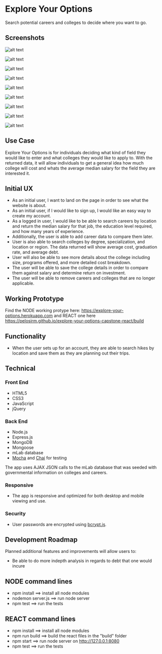 # Explore Your Options

Search potential careers and colleges to decide where you want to go.

## Screenshots

![alt text](https://github.com/pelosirm/explore-your-options-capstone/blob/master/readmeImg/FrontPage.png)

![alt text](https://github.com/pelosirm/explore-your-options-capstone/blob/master/readmeImg/HowItWorks.png)

![alt text](https://github.com/pelosirm/explore-your-options-capstone/blob/master/readmeImg/Login.png)

![alt text](https://github.com/pelosirm/explore-your-options-capstone/blob/master/readmeImg/Search.png)

![alt text](https://github.com/pelosirm/explore-your-options-capstone/blob/master/readmeImg/Search_Colleges.png)

![alt text](https://github.com/pelosirm/explore-your-options-capstone/blob/master/readmeImg/College_Results.png)

![alt text](https://github.com/pelosirm/explore-your-options-capstone/blob/master/readmeImg/Careers.png)

![alt text](https://github.com/pelosirm/explore-your-options-capstone/blob/master/readmeImg/Compare.png)

![alt text](https://github.com/pelosirm/explore-your-options-capstone/blob/master/readmeImg/ROI.png)



## Use Case

Explore Your Options is for individuals deciding what kind of field they would like to enter and what colleges they would like to apply to. With the returned
data, it will allow individuals to get a general idea how much college will cost and whats the average median salary for the field they are interested it.

## Initial UX

* As an initial user, I want to land on the page in order to see what the website is about.
* As an initial user, if I would like to sign up, I would like an easy way to create my account.
* As a logged in user, I would like to be able to search careers by location and return the median salary for that job, the education level required,
and how many years of experience.
* Additionally, the user is able to add career data to compare them later.
* User is also able to search colleges by degree, specialization, and location or region. The data returned will show average cost,
graduation rate, and average debt.
* User will also be able to see more details about the college including size, programs offered, and more detailed cost breakdown.
* The user will be able to save the college details in order to compare them against salary and determine return on investment.
* The user will be able to remove careers and colleges that are no longer applicable.



## Working Prototype

Find the NODE working protype here: https://explore-your-options.herokuapp.com and REACT one here https://pelosirm.github.io/explore-your-options-capstone-react/build

## Functionality
* When the user sets up for an account, they are able to search hikes by location and save them as they are planning out their trips.

## Technical

<h3>Front End</h3>
<ul>
    <li>HTML5</li>
    <li>CSS3</li>
    <li>JavaScript</li>
    <li>jQuery</li>
</ul>
<h3>Back End</h3>
<ul>
    <li>Node.js</li>
    <li>Express.js</li>
    <li>MongoDB</li>
    <li>Mongoose</li>
    <li>mLab database</li>
    <li><a href="https://mochajs.org/">Mocha</a> and <a href="http://chaijs.com/">Chai</a> for testing</li>

</ul>
<p>The app uses AJAX JSON calls to the mLab database that was seeded with governmental information on colleges and careers.</p>
<h3>Responsive</h3>
<ul>
    <li>The app is responsive and optimized for both desktop and mobile viewing and use.</li>
</ul>
<h3>Security</h3>
<ul>
    <li>User passwords are encrypted using <a href="https://github.com/dcodeIO/bcrypt.js">bcrypt.js</a>.</li>
</ul>

## Development Roadmap
Planned additional features and improvements will allow users to:

<ul>
    <li>Be able to do more indepth analysis in regards to debt that one would incure</li>
</ul>

## NODE command lines
* npm install ==> install all node modules
* nodemon server.js ==> run node server
* npm test ==> run the tests

## REACT command lines
* npm install ==> install all node modules
* npm run build ==> build the react files in the "build" folder
* npm start ==> run node server on http://127.0.0.1:8080
* npm test ==> run the tests

